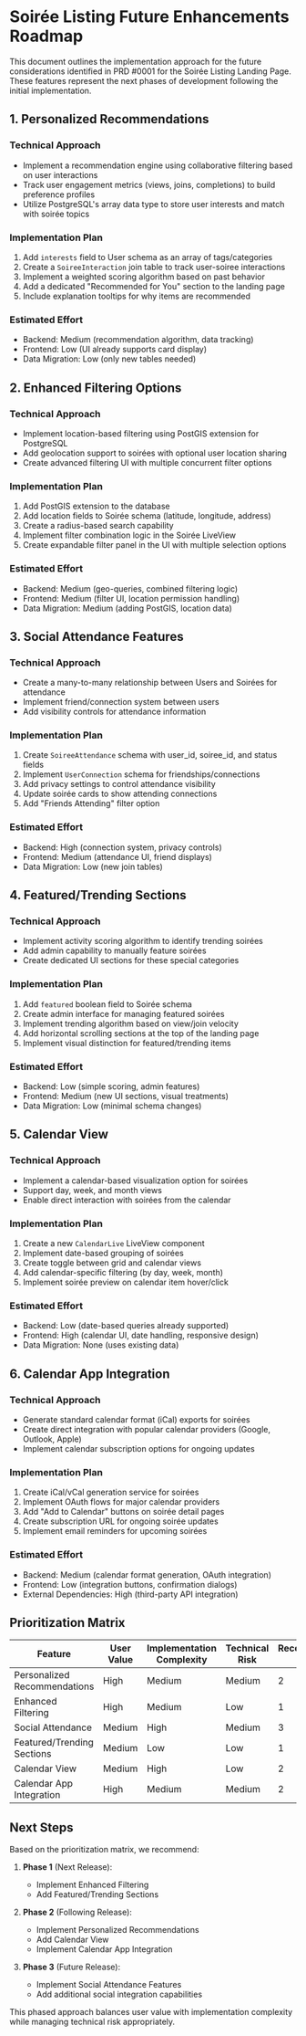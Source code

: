 # Soirée Listing Future Enhancements Roadmap

This document outlines the implementation approach for the future considerations identified in PRD #0001 for the Soirée Listing Landing Page. These features represent the next phases of development following the initial implementation.

## 1. Personalized Recommendations

### Technical Approach
- Implement a recommendation engine using collaborative filtering based on user interactions
- Track user engagement metrics (views, joins, completions) to build preference profiles
- Utilize PostgreSQL's array data type to store user interests and match with soirée topics

### Implementation Plan
1. Add `interests` field to User schema as an array of tags/categories
2. Create a `SoireeInteraction` join table to track user-soiree interactions
3. Implement a weighted scoring algorithm based on past behavior
4. Add a dedicated "Recommended for You" section to the landing page
5. Include explanation tooltips for why items are recommended

### Estimated Effort
- Backend: Medium (recommendation algorithm, data tracking)
- Frontend: Low (UI already supports card display)
- Data Migration: Low (only new tables needed)

## 2. Enhanced Filtering Options

### Technical Approach
- Implement location-based filtering using PostGIS extension for PostgreSQL
- Add geolocation support to soirées with optional user location sharing
- Create advanced filtering UI with multiple concurrent filter options

### Implementation Plan
1. Add PostGIS extension to the database
2. Add location fields to Soirée schema (latitude, longitude, address)
3. Create a radius-based search capability
4. Implement filter combination logic in the Soirée LiveView
5. Create expandable filter panel in the UI with multiple selection options

### Estimated Effort
- Backend: Medium (geo-queries, combined filtering logic)
- Frontend: Medium (filter UI, location permission handling)
- Data Migration: Medium (adding PostGIS, location data)

## 3. Social Attendance Features

### Technical Approach
- Create a many-to-many relationship between Users and Soirées for attendance
- Implement friend/connection system between users
- Add visibility controls for attendance information

### Implementation Plan
1. Create `SoireeAttendance` schema with user_id, soiree_id, and status fields
2. Implement `UserConnection` schema for friendships/connections
3. Add privacy settings to control attendance visibility
4. Update soirée cards to show attending connections
5. Add "Friends Attending" filter option

### Estimated Effort
- Backend: High (connection system, privacy controls)
- Frontend: Medium (attendance UI, friend displays)
- Data Migration: Low (new join tables)

## 4. Featured/Trending Sections

### Technical Approach
- Implement activity scoring algorithm to identify trending soirées
- Add admin capability to manually feature soirées
- Create dedicated UI sections for these special categories

### Implementation Plan
1. Add `featured` boolean field to Soirée schema
2. Create admin interface for managing featured soirées
3. Implement trending algorithm based on view/join velocity
4. Add horizontal scrolling sections at the top of the landing page
5. Implement visual distinction for featured/trending items

### Estimated Effort
- Backend: Low (simple scoring, admin features)
- Frontend: Medium (new UI sections, visual treatments)
- Data Migration: Low (minimal schema changes)

## 5. Calendar View

### Technical Approach
- Implement a calendar-based visualization option for soirées
- Support day, week, and month views
- Enable direct interaction with soirées from the calendar

### Implementation Plan
1. Create a new `CalendarLive` LiveView component
2. Implement date-based grouping of soirées
3. Create toggle between grid and calendar views
4. Add calendar-specific filtering (by day, week, month)
5. Implement soirée preview on calendar item hover/click

### Estimated Effort
- Backend: Low (date-based queries already supported)
- Frontend: High (calendar UI, date handling, responsive design)
- Data Migration: None (uses existing data)

## 6. Calendar App Integration

### Technical Approach
- Generate standard calendar format (iCal) exports for soirées
- Create direct integration with popular calendar providers (Google, Outlook, Apple)
- Implement calendar subscription options for ongoing updates

### Implementation Plan
1. Create iCal/vCal generation service for soirées
2. Implement OAuth flows for major calendar providers
3. Add "Add to Calendar" buttons on soirée detail pages
4. Create subscription URL for ongoing soirée updates
5. Implement email reminders for upcoming soirées

### Estimated Effort
- Backend: Medium (calendar format generation, OAuth integration)
- Frontend: Low (integration buttons, confirmation dialogs)
- External Dependencies: High (third-party API integration)

## Prioritization Matrix

| Feature | User Value | Implementation Complexity | Technical Risk | Recommended Phase |
|---------|------------|---------------------------|----------------|-------------------|
| Personalized Recommendations | High | Medium | Medium | 2 |
| Enhanced Filtering | High | Medium | Low | 1 |
| Social Attendance | Medium | High | Medium | 3 |
| Featured/Trending Sections | Medium | Low | Low | 1 |
| Calendar View | Medium | High | Low | 2 |
| Calendar App Integration | High | Medium | Medium | 2 |

## Next Steps

Based on the prioritization matrix, we recommend:

1. **Phase 1** (Next Release):
   - Implement Enhanced Filtering
   - Add Featured/Trending Sections

2. **Phase 2** (Following Release):
   - Implement Personalized Recommendations
   - Add Calendar View
   - Implement Calendar App Integration

3. **Phase 3** (Future Release):
   - Implement Social Attendance Features
   - Add additional social integration capabilities

This phased approach balances user value with implementation complexity while managing technical risk appropriately.